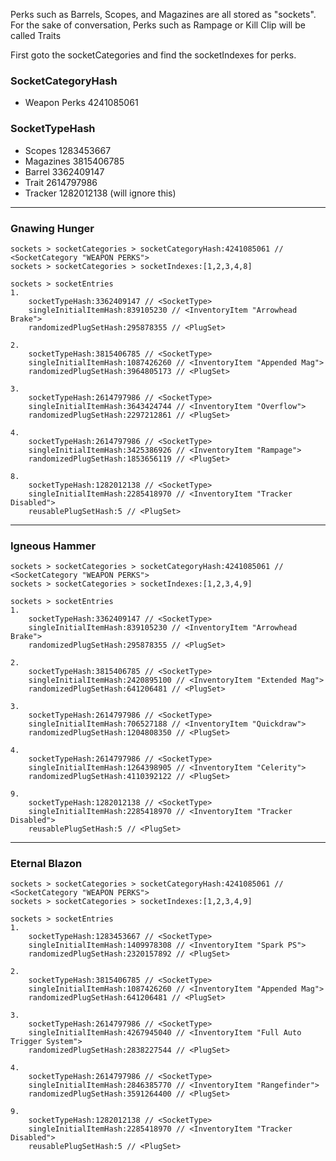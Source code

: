 Perks such as Barrels, Scopes, and Magazines are all stored as "sockets". For the sake of conversation, Perks such as Rampage or Kill Clip will be called Traits

First goto the socketCategories and find the socketIndexes for perks.



### SocketCategoryHash
- Weapon Perks 4241085061

### SocketTypeHash
- Scopes 1283453667
- Magazines 3815406785
- Barrel 3362409147
- Trait 2614797986
- Tracker 1282012138 (will ignore this)




-----

### Gnawing Hunger

	sockets > socketCategories > socketCategoryHash:4241085061 // <SocketCategory "WEAPON PERKS">
	sockets > socketCategories > socketIndexes:[1,2,3,4,8]

	sockets > socketEntries
	1.
		socketTypeHash:3362409147 // <SocketType>
		singleInitialItemHash:839105230 // <InventoryItem "Arrowhead Brake">
		randomizedPlugSetHash:295878355 // <PlugSet>

	2.
		socketTypeHash:3815406785 // <SocketType>
		singleInitialItemHash:1087426260 // <InventoryItem "Appended Mag">
		randomizedPlugSetHash:3964805173 // <PlugSet>

	3.
		socketTypeHash:2614797986 // <SocketType>
		singleInitialItemHash:3643424744 // <InventoryItem "Overflow">
		randomizedPlugSetHash:2297212861 // <PlugSet>

	4.
		socketTypeHash:2614797986 // <SocketType>
		singleInitialItemHash:3425386926 // <InventoryItem "Rampage">
		randomizedPlugSetHash:1853656119 // <PlugSet>

	8.
		socketTypeHash:1282012138 // <SocketType>
		singleInitialItemHash:2285418970 // <InventoryItem "Tracker Disabled">
		reusablePlugSetHash:5 // <PlugSet>

-----

### Igneous Hammer

	sockets > socketCategories > socketCategoryHash:4241085061 // <SocketCategory "WEAPON PERKS">
	sockets > socketCategories > socketIndexes:[1,2,3,4,9]
	
	sockets > socketEntries
	1.
		socketTypeHash:3362409147 // <SocketType>
		singleInitialItemHash:839105230 // <InventoryItem "Arrowhead Brake">
		randomizedPlugSetHash:295878355 // <PlugSet>

	2.
		socketTypeHash:3815406785 // <SocketType>
		singleInitialItemHash:2420895100 // <InventoryItem "Extended Mag">
		randomizedPlugSetHash:641206481 // <PlugSet>

	3.
		socketTypeHash:2614797986 // <SocketType>
		singleInitialItemHash:706527188 // <InventoryItem "Quickdraw">
		randomizedPlugSetHash:1204808350 // <PlugSet>

	4.
		socketTypeHash:2614797986 // <SocketType>
		singleInitialItemHash:1264398905 // <InventoryItem "Celerity">
		randomizedPlugSetHash:4110392122 // <PlugSet>

	9.
		socketTypeHash:1282012138 // <SocketType>
		singleInitialItemHash:2285418970 // <InventoryItem "Tracker Disabled">
		reusablePlugSetHash:5 // <PlugSet>

-----

### Eternal Blazon

	sockets > socketCategories > socketCategoryHash:4241085061 // <SocketCategory "WEAPON PERKS">
	sockets > socketCategories > socketIndexes:[1,2,3,4,9]
	
	sockets > socketEntries
	1.
		socketTypeHash:1283453667 // <SocketType>
		singleInitialItemHash:1409978308 // <InventoryItem "Spark PS">
		randomizedPlugSetHash:2320157892 // <PlugSet>

	2.
		socketTypeHash:3815406785 // <SocketType>
		singleInitialItemHash:1087426260 // <InventoryItem "Appended Mag">
		randomizedPlugSetHash:641206481 // <PlugSet>

	3.
		socketTypeHash:2614797986 // <SocketType>
		singleInitialItemHash:4267945040 // <InventoryItem "Full Auto Trigger System">
		randomizedPlugSetHash:2838227544 // <PlugSet>

	4.
		socketTypeHash:2614797986 // <SocketType>
		singleInitialItemHash:2846385770 // <InventoryItem "Rangefinder">
		randomizedPlugSetHash:3591264400 // <PlugSet>

	9.
		socketTypeHash:1282012138 // <SocketType>
		singleInitialItemHash:2285418970 // <InventoryItem "Tracker Disabled">
		reusablePlugSetHash:5 // <PlugSet>







